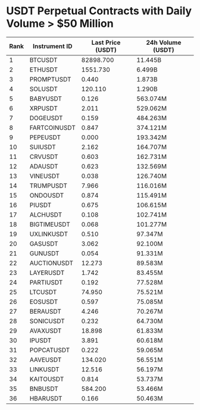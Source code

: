 # USDT Perpetual Contracts with Daily Volume > $50 Million

| Rank | Instrument ID | Last Price (USDT) | 24h Volume (USDT) |
|------|---------------|-------------------|-------------------|
| 1 | BTCUSDT | 82898.700 | 11.445B |
| 2 | ETHUSDT | 1551.730 | 6.499B |
| 3 | PROMPTUSDT | 0.440 | 1.873B |
| 4 | SOLUSDT | 120.110 | 1.290B |
| 5 | BABYUSDT | 0.126 | 563.074M |
| 6 | XRPUSDT | 2.011 | 529.062M |
| 7 | DOGEUSDT | 0.159 | 484.263M |
| 8 | FARTCOINUSDT | 0.847 | 374.121M |
| 9 | PEPEUSDT | 0.000 | 193.342M |
| 10 | SUIUSDT | 2.162 | 164.707M |
| 11 | CRVUSDT | 0.603 | 162.731M |
| 12 | ADAUSDT | 0.623 | 132.569M |
| 13 | VINEUSDT | 0.038 | 126.740M |
| 14 | TRUMPUSDT | 7.966 | 116.016M |
| 15 | ONDOUSDT | 0.874 | 115.491M |
| 16 | PIUSDT | 0.675 | 106.615M |
| 17 | ALCHUSDT | 0.108 | 102.741M |
| 18 | BIGTIMEUSDT | 0.068 | 101.277M |
| 19 | UXLINKUSDT | 0.510 | 97.347M |
| 20 | GASUSDT | 3.062 | 92.100M |
| 21 | GUNUSDT | 0.054 | 91.331M |
| 22 | AUCTIONUSDT | 12.273 | 89.583M |
| 23 | LAYERUSDT | 1.742 | 83.455M |
| 24 | PARTIUSDT | 0.192 | 77.528M |
| 25 | LTCUSDT | 74.950 | 75.521M |
| 26 | EOSUSDT | 0.597 | 75.085M |
| 27 | BERAUSDT | 4.246 | 70.267M |
| 28 | SONICUSDT | 0.232 | 64.730M |
| 29 | AVAXUSDT | 18.898 | 61.833M |
| 30 | IPUSDT | 3.891 | 60.618M |
| 31 | POPCATUSDT | 0.222 | 59.065M |
| 32 | AAVEUSDT | 134.020 | 56.551M |
| 33 | LINKUSDT | 12.516 | 56.197M |
| 34 | KAITOUSDT | 0.814 | 53.737M |
| 35 | BNBUSDT | 584.200 | 53.466M |
| 36 | HBARUSDT | 0.166 | 50.463M |
